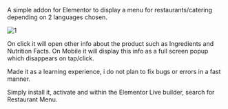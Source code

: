 A simple addon for Elementor to display a menu for restaurants/catering depending on 2 languages chosen.

![1](https://github.com/WildWomble/elementor-restaurant-menu/assets/83188038/3eef8a1f-b723-461f-a9f7-d79b26d3d9b8)

On click it will open other info about the product such as Ingredients and Nutrition Facts. On Mobile it will display this info as a full screen popup which disappears on tap/click.

Made it as a learning experience, i do not plan to fix bugs or errors in a fast manner.

Simply install it, activate and within the Elementor Live builder, search for Restaurant Menu.
